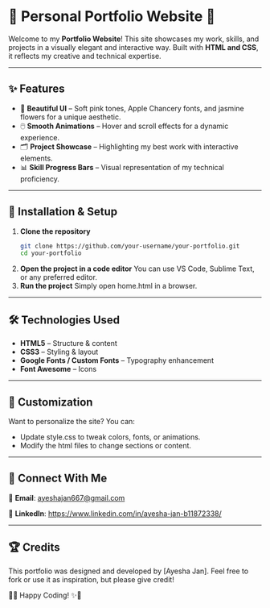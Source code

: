 # 🌸 Personal Portfolio Website 🌸  

Welcome to my **Portfolio Website**! This site showcases my work, skills, and projects in a visually elegant and interactive way. Built with **HTML and CSS**, it reflects my creative and technical expertise.  

---

## ✨ Features  

- 🎨 **Beautiful UI** – Soft pink tones, Apple Chancery fonts, and jasmine flowers for a unique aesthetic.  
- 🖱️ **Smooth Animations** – Hover and scroll effects for a dynamic experience.  
- 🗂️ **Project Showcase** – Highlighting my best work with interactive elements.  
- 📊 **Skill Progress Bars** – Visual representation of my technical proficiency.  

---

## 🚀 Installation & Setup  

1. **Clone the repository**  
   ```bash
   git clone https://github.com/your-username/your-portfolio.git
   cd your-portfolio
2. **Open the project in a code editor**
   You can use VS Code, Sublime Text, or any preferred editor.
3. **Run the project**
   Simply open home.html in a browser.

---
  
## 🛠️ Technologies Used

- **HTML5** – Structure & content
- **CSS3** – Styling & layout
- **Google Fonts / Custom Fonts** – Typography enhancement
- **Font Awesome** – Icons

---

## 🎨 Customization
Want to personalize the site? You can:

- Update style.css to tweak colors, fonts, or animations.
- Modify the html files to change sections or content.

---

## 🔗 Connect With Me
📧 **Email**: ayeshajan667@gmail.com

🔗 **LinkedIn**: https://www.linkedin.com/in/ayesha-jan-b11872338/

---

## 🏆 Credits
This portfolio was designed and developed by [Ayesha Jan]. Feel free to fork or use it as inspiration, but please give credit!

🌸✨ Happy Coding! ✨🌸


